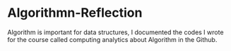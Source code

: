 # Algorithmn-Reflection

Algorithm is important for data structures, I documented the codes I wrote for the course called computing analytics about Algorithm in the Github.
 
